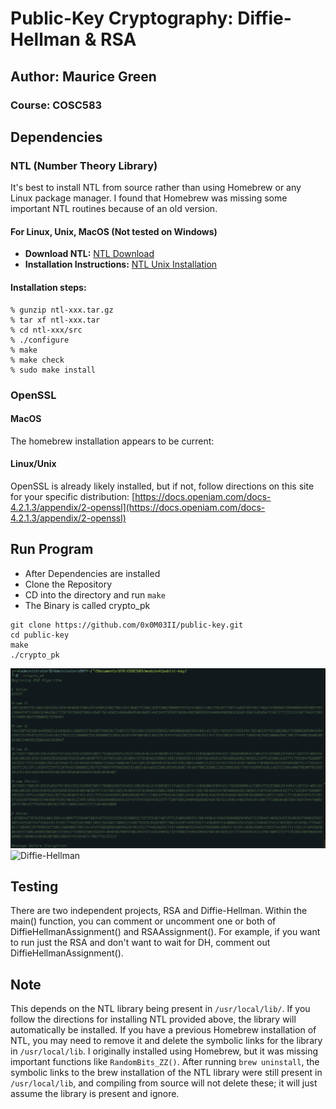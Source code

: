 # Public-Key Cryptography: Diffie-Hellman & RSA

## Author: Maurice Green
### Course: COSC583

## Dependencies

### NTL (Number Theory Library)
It's best to install NTL from source rather than using Homebrew or any Linux package manager. I found that Homebrew was missing some important NTL routines because of an old version.

#### For Linux, Unix, MacOS (Not tested on Windows)
- **Download NTL:** [NTL Download](https://libntl.org/download.html)
- **Installation Instructions:** [NTL Unix Installation](https://libntl.org/doc/tour-unix.html)

#### Installation steps:
```
% gunzip ntl-xxx.tar.gz
% tar xf ntl-xxx.tar
% cd ntl-xxx/src
% ./configure
% make
% make check
% sudo make install
```

### OpenSSL

#### MacOS
The homebrew installation appears to be current:


#### Linux/Unix
OpenSSL is already likely installed, but if not, follow directions on this site for your specific distribution: [https://docs.openiam.com/docs-4.2.1.3/appendix/2-openssl](https://docs.openiam.com/docs-4.2.1.3/appendix/2-openssl)

## Run Program

- After Dependencies are installed
- Clone the Repository
- CD into the directory and run `make`
- The Binary is called crypto_pk
```
git clone https://github.com/0x0M03II/public-key.git
cd public-key
make
./crypto_pk
```
![RSA](screenshot.png)
![Diffie-Hellman](screenshot2.png)
## Testing
There are two independent projects, RSA and Diffie-Hellman.  Within the main() function, you can comment or uncomment one or both of DiffieHellmanAssignment() and RSAAssignment().  For example, if you want to run just the RSA and don't want to wait for DH, comment out DiffieHellmanAssignment().

## Note

This depends on the NTL library being present in `/usr/local/lib/`. If you follow the directions for installing NTL provided above, the library will automatically be installed. If you have a previous Homebrew installation of NTL, you may need to remove it and delete the symbolic links for the library in `/usr/local/lib`. I originally installed using Homebrew, but it was missing important functions like `RandomBits_ZZ()`. After running `brew uninstall`, the symbolic links to the brew installation of the NTL library were still present in `/usr/local/lib`, and compiling from source will not delete these; it will just assume the library is present and ignore.
